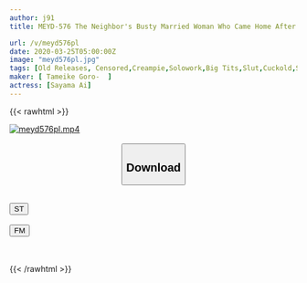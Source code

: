 ```yaml
---
author: j91
title: MEYD-576 The Neighbor's Busty Married Woman Who Came Home After Returning To The Mud Accidentally Entered My Room Where The Air Conditioner Was Broken. Mistakenly Misidentify My Husband And Me And Sweaty Cum Shot! Sayama Love

url: /v/meyd576pl
date: 2020-03-25T05:00:00Z
image: "meyd576pl.jpg"
tags: [Old Releases, Censored,Creampie,Solowork,Big Tits,Slut,Cuckold,Sweat	 ]
maker: [ Tameike Goro-  ]
actress: [Sayama Ai]
---
```



{{< rawhtml >}}

<div class="video" data-videoid="qMXOaJxwoBuzbzL">
    <a href="javascript:;">
        <img src="/v/meyd576pl/meyd576pl.jpg" width="WIDTH" height="HEIGHT" alt="meyd576pl.mp4" loading="lazy">
    </a>
</div>

<script type="text/javascript" src="https://j91.asia/asset/on-demand-st.js"></script>

<br>
  <link rel="stylesheet" href="https://j91.asia/asset/bs5.css">
  
  <center>
  <button class="btn btn-primary" type="button" data-bs-toggle="collapse" data-bs-target=".multi-collapse" aria-expanded="false" aria-controls="multiCollapseExample1 multiCollapseExample2"><h2>Download</h2></button></center>
</p>
<div class="row">
  <div class="col">
    <div class="collapse multi-collapse" id="multiCollapseExample1">
      <div class="card card-body">
	      	      <br>
<div class="buttons">  
<a href="https://streamtape.to/v/qMXOaJxwoBuzbzL" target="_blank"><button class="btn-hover color-3"><i class="fa fa-download"></i> ST</button></a></div>
    </div>
  </div>
</div>
  <div class="col">
    <div class="collapse multi-collapse" id="multiCollapseExample2">
      <div class="card card-body">
	      <br>
<div class="buttons">
    <a href="https://filemoon.sx/d/oklitfco23j9" target="_blank"><button class="btn-hover color-8"><i class="fa fa-download"></i> FM</button></a></div>
<br><br>
      </div>
    </div>
  </div>
</div>

{{< /rawhtml >}}